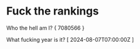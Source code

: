 # Fuck the rankings

Who the hell am I?
{ 7080566 }

What fucking year is it?
[ 2024-08-07T07:00:00Z ]
